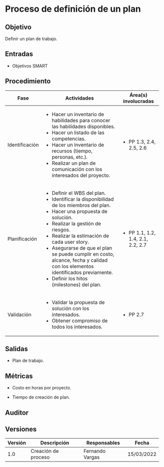 # Proceso de definición de un plan

## Objetivo

Definir un plan de trabajo.

## Entradas

- Objetivos SMART

## Procedimiento

<table>
    <thead>
        <th>Fase</th>
        <th>Actividades</th>
        <th>Área(s) involucradas</th>
    </thead>

<tbody>
    <tr>
      <td>Identificación</td>
      <td>
        <ul>
            <li>Hacer un inventario de habilidades para conocer las habilidades disponibles.</li>
              <li>Hacer un listado de las competencias.</li>
              <li>Hacer un inventario de recursos (tiempo, personas, etc.).</li>
          <li>Realizar un plan de comunicación con los interesados del proyecto.</li>
        </ul>
      </td>
      <td>
        <ul>
          <li>PP 1.3, 2.4, 2.5, 2.6</li>
        </ul>
      </td>
    </tr>
    <tr>
      <td>Planificación</td>
      <td>
        <ul>
          <li>Definir el WBS del plan.</li>
          <li>Identificar la disponibilidad de los miembros del plan.</li>
          <li>Hacer una propuesta de solución.</li>
          <li>Realizar la gestión de riesgos.</li>
          <li>Realizar la estimación de cada user story.</li>
          <li>Asegurarse de que el plan se puede cumplir en costo, alcance, fecha y calidad con los elementos identificados previamente.</li>
          <li>Definir los hitos (milestones) del plan.</li>
        </ul>
      </td>
      <td>
        <ul>
          <li>PP 1.1, 1.2, 1.4, 2.1, 2.2, 2.7</li>
        </ul>
      </td>
    </tr>
    <tr>
      <td>Validación</td>
      <td>
        <ul>
          <li>Validar la propuesta de solución con los interesados.</li>
          <li>Obtener compromiso de todos los interesados.</li>
        </ul>
      </td>
      <td>
        <ul>
        <li>PP 2.7</li>
        </ul>
      </td>
    </tr>
  </tbody>
</table>

## Salidas

- Plan de trabajo.

## Métricas

- Costo en horas por proyecto.

- Tiempo de creación de plan.

## Auditor

## Versiones

| Versión | Descripción                      | Responsables   | Fecha      |
| ------- | -------------------------------- | -------------- | ---------- |
| 1.0     | Creación de proceso              |Fernando Vargas | 15/03/2022 |

